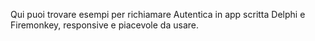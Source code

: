 Qui puoi trovare esempi per richiamare Autentica in app scritta Delphi e Firemonkey, responsive e piacevole da usare.
